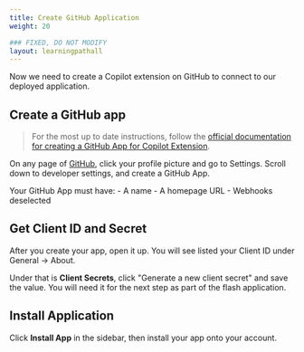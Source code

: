 ```yaml
---
title: Create GitHub Application
weight: 20

### FIXED, DO NOT MODIFY
layout: learningpathall
---
```


Now we need to create a Copilot extension on GitHub to connect to our deployed application.

## Create a GitHub app

> For the most up to date instructions, follow the [official documentation for creating a GitHub App for Copilot Extension](https://docs.github.com/en/copilot/building-copilot-extensions/creating-a-copilot-extension/creating-a-github-app-for-your-copilot-extension#creating-a-github-app).

On any page of [GitHub](https://github.com/), click your profile picture and go to Settings. Scroll down to developer settings, and create a GitHub App.

Your GitHub App must have:
    - A name
    - A homepage URL
    - Webhooks deselected

## Get Client ID and Secret

After you create your app, open it up. You will see listed your Client ID under General -> About.

Under that is **Client Secrets**, click "Generate a new client secret" and save the value. You will need it for the next step as part of the flash application.

## Install Application

Click **Install App** in the sidebar, then install your app onto your account.
